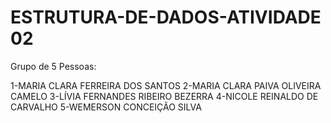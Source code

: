 # ESTRUTURA-DE-DADOS-ATIVIDADE 02 
Grupo de  5 Pessoas:

1-MARIA CLARA FERREIRA DOS SANTOS
2-MARIA CLARA PAIVA OLIVEIRA CAMELO
3-LÍVIA FERNANDES RIBEIRO BEZERRA
4-NICOLE REINALDO DE CARVALHO
5-WEMERSON CONCEIÇÃO SILVA


